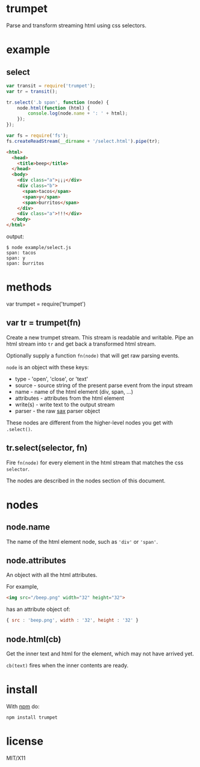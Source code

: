 trumpet
=======

Parse and transform streaming html using css selectors.

example
=======

select
------

``` js
var transit = require('trumpet');
var tr = transit();

tr.select('.b span', function (node) {
    node.html(function (html) {
        console.log(node.name + ': ' + html);
    });
});

var fs = require('fs');
fs.createReadStream(__dirname + '/select.html').pipe(tr);
```

``` html
<html>
  <head>
    <title>beep</title>
  </head>
  <body>
    <div class="a">¡¡¡</div>
    <div class="b">
      <span>tacos</span>
      <span>y</span>
      <span>burritos</span>
    </div>
    <div class="a">!!!</div>
  </body>
</html>
```

output:

```
$ node example/select.js 
span: tacos
span: y
span: burritos
```

methods
=======

var trumpet = require('trumpet')

var tr = trumpet(fn)
--------------------

Create a new trumpet stream. This stream is readable and writable.
Pipe an html stream into `tr` and get back a transformed html stream.

Optionally supply a function `fn(node)` that will get raw parsing events.

`node` is an object with these keys:

* type - 'open', 'close', or 'text'
* source - source string of the present parse event from the input stream
* name - name of the html element (div, span, ...)
* attributes - attributes from the html element
* write(s) - write text to the output stream
* parser - the raw [sax](https://github.com/isaacs/sax-js) parser object

These nodes are different from the higher-level nodes you get with `.select()`.

tr.select(selector, fn)
-----------------------

Fire `fn(node)` for every element in the html stream that matches the css
`selector`.

The nodes are described in the nodes section of this document.

nodes
=====

node.name
---------

The name of the html element node, such as `'div'` or `'span'`.

node.attributes
---------------

An object with all the html attributes.

For example,

``` html
<img src="/beep.png" width="32" height="32">
```

has an attribute object of:

``` js
{ src : 'beep.png', width : '32', height : '32' }
```

node.html(cb)
-------------

Get the inner text and html for the element, which may not have arrived yet.

`cb(text)` fires when the inner contents are ready.

install
=======

With [npm](http://npmjs.org) do:

```
npm install trumpet
```

license
=======

MIT/X11
